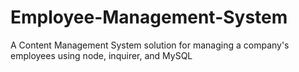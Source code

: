 # Employee-Management-System
A Content Management System solution for managing a company's employees using node, inquirer, and MySQL
